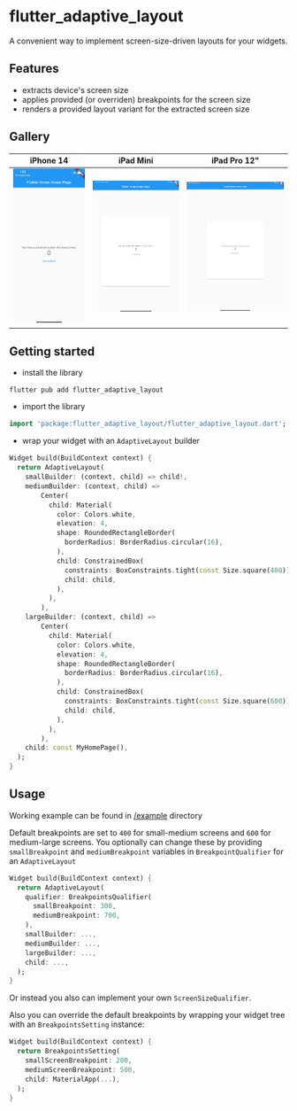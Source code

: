 # flutter_adaptive_layout

A convenient way to implement screen-size-driven layouts for your widgets.

## Features

- extracts device's screen size
- applies provided (or overriden) breakpoints for the screen size
- renders a provided layout variant for the extracted screen size

## Gallery

| iPhone 14                         | iPad Mini                         | iPad Pro 12"                                |
|-----------------------------------|-----------------------------------|---------------------------------------------|
| ![iPhone 14](./img/iphone_14.png) | ![iPad Mini](./img/ipad_mini.png) | ![iPad Pro 12 inch](./img/ipad_12_inch.png) |

## Getting started

- install the library

```shell
flutter pub add flutter_adaptive_layout
```

- import the library

```dart
import 'package:flutter_adaptive_layout/flutter_adaptive_layout.dart';
```

- wrap your widget with an `AdaptiveLayout` builder

```dart
Widget build(BuildContext context) {
  return AdaptiveLayout(
    smallBuilder: (context, child) => child!,
    mediumBuilder: (context, child) =>
        Center(
          child: Material(
            color: Colors.white,
            elevation: 4,
            shape: RoundedRectangleBorder(
              borderRadius: BorderRadius.circular(16),
            ),
            child: ConstrainedBox(
              constraints: BoxConstraints.tight(const Size.square(400)),
              child: child,
            ),
          ),
        ),
    largeBuilder: (context, child) =>
        Center(
          child: Material(
            color: Colors.white,
            elevation: 4,
            shape: RoundedRectangleBorder(
              borderRadius: BorderRadius.circular(16),
            ),
            child: ConstrainedBox(
              constraints: BoxConstraints.tight(const Size.square(600)),
              child: child,
            ),
          ),
        ),
    child: const MyHomePage(),
  );
}
```

## Usage

Working example can be found in [/example](https://github.com/nerdy-pro/flutter-adaptive-layout/tree/main/example)
directory

Default breakpoints are set to `400` for small-medium screens and `600` for medium-large screens.
You optionally can change these by providing `smallBreakpoint` and `mediumBreakpoint` variables in `BreakpointQualifier`
for an `AdaptiveLayout`

```dart
Widget build(BuildContext context) {
  return AdaptiveLayout(
    qualifier: BreakpointsQualifier(
      smallBreakpoint: 300,
      mediumBreakpoint: 700,
    ),
    smallBuilder: ...,
    mediumBuilder: ...,
    largeBuilder: ...,
    child: ...,
  );
}
```

Or instead you also can implement your own `ScreenSizeQualifier`.

Also you can override the default breakpoints by wrapping your widget tree with an `BreakpointsSetting` instance:

```dart
Widget build(BuildContext context) {
  return BreakpointsSetting(
    smallScreenBreakpoint: 200,
    mediumScreenBreakpoint: 500,
    child: MaterialApp(...),
  );
}
```